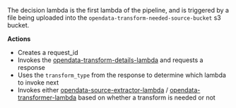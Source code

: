 The decision lambda is the first lambda of the pipeline, and is triggered by a file being uploaded into the
`opendata-transform-needed-source-bucket` s3 bucket.

**Actions**
- Creates a request_id
- Invokes the [opendata-transform-details-lambda](https://github.com/ONS-OpenData/dp-opendata-upload/blob/main/opendata-transform-details-lambda) and requests a response
- Uses the `transform_type` from the response to determine which lambda to invoke next
- Invokes either [opendata-source-extractor-lambda](https://github.com/ONS-OpenData/dp-opendata-upload/blob/main/opendata-source-extractor-lambda) / [opendata-transformer-lambda](https://github.com/ONS-OpenData/dp-opendata-upload/blob/main/opendata-transformer-lambda) based on whether a transform is needed or not 
